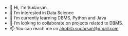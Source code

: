 - 👋 Hi, I’m Sudarsan
- 👀 I’m interested in Data Science
- 🌱 I’m currently learning DBMS, Python and Java
- 💞️ I’m looking to collaborate on projects related to DBMS.
- 📫 You can reach me on ahobila.sudarsan@gmail.com

<!---
chintu0001/chintu0001 is a ✨ special ✨ repository because its `README.md` (this file) appears on your GitHub profile.
You can click the Preview link to take a look at your changes.
--->
